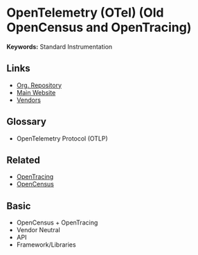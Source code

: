 # OpenTelemetry (OTel) (Old OpenCensus and OpenTracing)

**Keywords:** Standard Instrumentation

## Links

- [Org. Repository](https://github.com/open-telemetry)
- [Main Website](https://opentelemetry.io)
- [Vendors](https://opentelemetry.io/ecosystem/vendors)

## Glossary

- OpenTelemetry Protocol (OTLP)

## Related

- [OpenTracing](/opentracing.md)
- [OpenCensus](https://opencensus.io)

## Basic

- OpenCensus + OpenTracing
- Vendor Neutral
- API
- Framework/Libraries

<!--
https://artifacthub.io/packages/helm/opentelemetry-helm/opentelemetry-operator
https://artifacthub.io/packages/helm/opentelemetry-helm/opentelemetry-collector
-->
